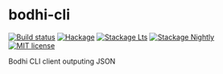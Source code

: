 # bodhi-cli

[![Build status](https://img.shields.io/travis/juhp/bodhi-cli.svg?logo=travis)](https://travis-ci.org/juhp/bodhi-cli)
[![Hackage](https://img.shields.io/hackage/v/bodhi-cli.svg?logo=haskell)](https://hackage.haskell.org/package/bodhi-cli)
[![Stackage Lts](http://stackage.org/package/bodhi-cli/badge/lts)](http://stackage.org/lts/package/bodhi-cli)
[![Stackage Nightly](http://stackage.org/package/bodhi-cli/badge/nightly)](http://stackage.org/nightly/package/bodhi-cli)
[![MIT license](https://img.shields.io/badge/license-MIT-blue.svg)](LICENSE)

Bodhi CLI client outputing JSON
